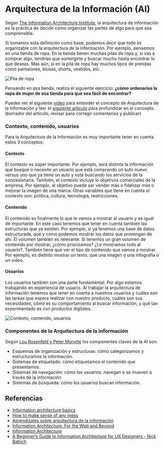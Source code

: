 # Arquitectura de la Información (AI)

Según [The Information Architecture Institute](https://www.iainstitute.org), la arquitectura de información es la práctica de decidir cómo organizar las partes de algo para que sea comprensible.

Si tomamos esta definición como base, podemos decir que todo es organizable con la arquitectura de la información. Por ejemplo, pensemos en una tienda de ropa. En la tienda tienen muchas pilas de ropa y, si vas a comprar algo, tendrías que sumergirte y buscar mucho hasta encontrar lo que deseas. Más aún, si en la pila de ropa hay muchos tipos de prendas como pantalones, blusas, shorts, vestidos, etc.

![Pila de ropa](https://lh3.googleusercontent.com/PCPqvsj2QkC0PZAOw6KdYSzj7QN_Wm-GpkWfUTRjkwCscmHfG1NnJTiycXc3yu7bB7bID2R8HdHVcCWurvdfx19IIBrDh8Iek481U4WpyGFp3YAmLm7NCYcZTqsuYlpmEDIIzJM-QT8)

Pensando en esa tienda, realiza el siguiente ejercicio: __¿cómo ordenarías la ropa de mujer de esa tienda para que sea fácil de encontrar?__

Puedes ver el siguiente [video](https://youtu.be/TbEfjaE94sU) para entender el concepto de Arquitectura de la Información
y leer el [siguiente artículo](https://theblog.adobe.com/a-beginners-guide-to-information-architecture-for-ux-designers/) para profundizar en el concepto. (borrador del artículo, revisar para corregir comentarios y publicar)

### Contexto, contenido, usuarios
Para la Arquitectura de la Información es muy importante tener en cuenta estos 3 conceptos:

#### Contexto
El contexto es súper importante. Por ejemplo, será distinta la información que busque o necesite un usuario que está comprando un auto nuevo versus uno que ya tiene un auto y está buscando los servicios de la concesionaria. También, el contexto incluye lo objetivos comerciales de la empresa. Por ejemplo, el objetivo puede ser vender más o fidelizar más o mejorar la imagen de una marca. Otras variables que tiene en cuenta el contexto son: política, cultura, tecnología, restricciones.

#### Contenido
El contenido es finalmente lo que le vamos a mostrar al usuario y es igual de importante. En este caso tenemos que tener en cuenta también las estructuras que ya existen. Por ejemplo, si ya tenemos una base de datos estructurada, qué y cómo podemos mostrar los datos que provengan de ahí. El volumen también es relevante. Si tenemos un gran volumen de contenido por mostrar, ¿cómo priorizamos? ¿Le mostramos todo al usuario?. También tiene que ver el tipo de contenido que vamos a mostrar. Por ejemplo, es distinto mostrar un texto, que una imagen o una infografía o un video.

#### Usuarios
Los usuarios también son una parte fundamental. Por algo estamos trabajando en experiencia de usuario. Al trabajar la arquitectura de información tenemos que tener en cuenta a nuestros usuarios y cuáles son las tareas que espera realizar con nuestro producto, cuáles son sus necesidades, cómo es su comportamiento al buscar información, y qué tan experimentado es con productos digitales.

![Contexto, contenido, usuarios](https://theblogimages.adobe.com/wp-content/uploads/2017/11/image21-a-beginners-guide-e1510846719140.png)

### Componentes de la Arquitectura de la información 
Según [Lou Rosenfeld y Peter Morville](https://www.amazon.com/Information-Architecture-World-Wide-Web/dp/0596527349/ref=asap_bc?ie=UTF8) los componentes claves de la AI son:

* Esquemas de organización y estructuras: cómo categorizamos y estructuramos la información.
* Sistemas de etiquetado: cómo etiquetamos el contenido que presentamos.
* Sistemas de navegación: cómo los usuarios .navegan o se mueven a través de la información
* Sistemas de búsqueda: cómo los usuarios buscan información.


## Referencias 
- [Information architecture basics](https://www.usability.gov/what-and-why/information-architecture.html)
- [How to make sense of any mess](https://vimeo.com/168194951)
- [Aprendizajes sobre arquitectura de la información](http://www.icrossing.com/la/ideas/aprendizajes-del-isa-2015-sobre-arquitectura-de-la-informaci%C3%B3n)
- [Information Architecture: For the Web and Beyond](https://www.amazon.com/Information-Architecture-Beyond-Louis-Rosenfeld/dp/1491911689/ref=sr_1_1?ie=UTF8&qid=1519138195&sr=8-1&keywords=information+architecture&dpID=51gpnrSXHHL&preST=_SY291_BO1,204,203,200_QL40_&dpSrc=srch)
- [Information Architecture](https://www.pluralsight.com/courses/information-architecture-introduction-2548)
- [A Beginner’s Guide to Information Architecture for UX Designers - Nick Babich](https://theblog.adobe.com/a-beginners-guide-to-information-architecture-for-ux-designers/)